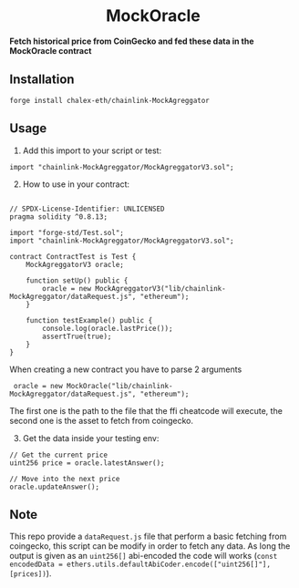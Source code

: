 # <h1 align="center"> MockOracle </h1>

**Fetch historical price from CoinGecko and fed these data in the MockOracle contract** 

## Installation

```
forge install chalex-eth/chainlink-MockAgreggator
```

## Usage

1. Add this import to your script or test:

```solidity
import "chainlink-MockAgreggator/MockAgreggatorV3.sol";
```

2. How to use in your contract:

```solidity

// SPDX-License-Identifier: UNLICENSED
pragma solidity ^0.8.13;

import "forge-std/Test.sol";
import "chainlink-MockAgreggator/MockAgreggatorV3.sol";

contract ContractTest is Test {
    MockAgreggatorV3 oracle;

    function setUp() public {
        oracle = new MockAgreggatorV3("lib/chainlink-MockAgreggator/dataRequest.js", "ethereum");
    }

    function testExample() public {
        console.log(oracle.lastPrice());
        assertTrue(true);
    }
}
```

When creating a new contract you have to parse 2 arguments 

```  oracle = new MockOracle("lib/chainlink-MockAgreggator/dataRequest.js", "ethereum"); ```


The first one is the path to the file that the ffi cheatcode will execute, the second one is the asset to fetch from coingecko.

3. Get the data inside your testing env:


```solidity
// Get the current price
uint256 price = oracle.latestAnswer();

// Move into the next price
oracle.updateAnswer();

```


## Note

This repo provide a ```dataRequest.js``` file that perform a basic fetching from coingecko, this script can be modify in order to fetch any data. As long the output is given as an ```uint256[]``` abi-encoded the code will works (```const encodedData = ethers.utils.defaultAbiCoder.encode(["uint256[]"], [prices])```).